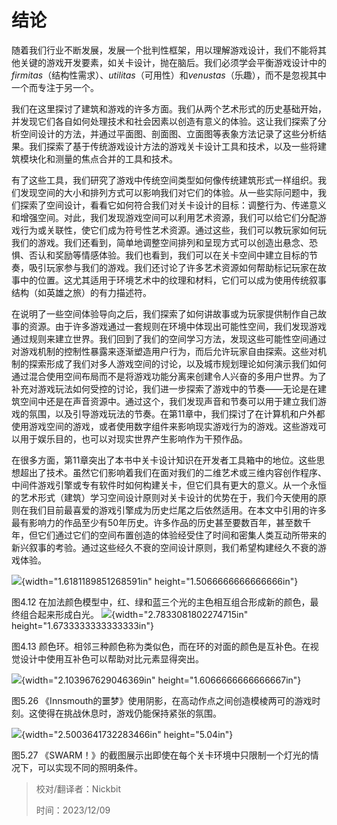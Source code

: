 # 结论

随着我们行业不断发展，发展一个批判性框架，用以理解游戏设计，我们不能将其他关键的游戏开发要素，如关卡设计，抛在脑后。我们必须学会平衡游戏设计中的 *firmitas*（结构性需求）、*utilitas*（可用性）和*venustas*（乐趣），而不是忽视其中一个而专注于另一个。

我们在这里探讨了建筑和游戏的许多方面。我们从两个艺术形式的历史基础开始，并发现它们各自如何处理技术和社会因素以创造有意义的体验。这让我们探索了分析空间设计的方法，并通过平面图、剖面图、立面图等表象方法记录了这些分析结果。我们探索了基于传统游戏设计方法的游戏关卡设计工具和技术，以及一些将建筑模块化和测量的焦点合并的工具和技术。

有了这些工具，我们研究了游戏中传统空间类型如何像传统建筑形式一样组织。我们发现空间的大小和排列方式可以影响我们对它们的体验。从一些实际问题中，我们探索了空间设计，看看它如何符合我们对关卡设计的目标：调整行为、传递意义和增强空间。对此，我们发现游戏空间可以利用艺术资源，我们可以给它们分配游戏行为或关联性，使它们成为符号性艺术资源。通过这些，我们可以教玩家如何玩我们的游戏。我们还看到，简单地调整空间排列和呈现方式可以创造出悬念、恐惧、否认和奖励等情感体验。我们也看到，我们可以在关卡空间中建立目标的节奏，吸引玩家参与我们的游戏。我们还讨论了许多艺术资源如何帮助标记玩家在故事中的位置。这尤其适用于环境艺术中的纹理和材料，它们可以成为使用传统叙事结构（如英雄之旅）的有力描述符。

在说明了一些空间体验导向之后，我们探索了如何讲故事或为玩家提供制作自己故事的资源。由于许多游戏通过一套规则在环境中体现出可能性空间，我们发现游戏通过规则来建立世界。我们回到了我们的空间学习方法，发现这些可能性空间通过对游戏机制的控制性暴露来逐渐塑造用户行为，而后允许玩家自由探索。这些对机制的探索形成了我们对多人游戏空间的讨论，以及城市规划理论如何演示我们如何通过混合使用空间布局而不是将游戏功能分离来创建令人兴奋的多用户世界。为了补充对游戏玩法如何受控的讨论，我们进一步探索了游戏中的节奏——无论是在建筑空间中还是在声音资源中。通过这个，我们发现声音和节奏可以用于建立我们游戏的氛围，以及引导游戏玩法的节奏。在第11章中，我们探讨了在计算机和户外都使用游戏空间的游戏，或者使用数字组件来影响现实游戏行为的游戏。这些游戏可以用于娱乐目的，也可以对现实世界产生影响作为干预作品。

在很多方面，第11章突出了本书中关卡设计知识在开发者工具箱中的地位。这些思想超出了技术。虽然它们影响着我们在面对我们的二维艺术或三维内容创作程序、中间件游戏引擎或专有软件时如何构建关卡，但它们具有更大的意义。从一个永恒的艺术形式（建筑）学习空间设计原则对关卡设计的优势在于，我们今天使用的原则在我们目前最喜爱的游戏引擎成为历史烂尾之后依然适用。在本文中引用的许多最有影响力的作品至少有50年历史。许多作品的历史甚至要数百年，甚至数千年，但它们通过它们的空间布置创造的体验经受住了时间和密集人类互动所带来的新兴叙事的考验。通过这些经久不衰的空间设计原则，我们希望构建经久不衰的游戏体验。

![](./media/media/image391.jpeg){width="1.6181189851268591in"
height="1.5066666666666666in"}

图4.12  在加法颜色模型中，红、绿和蓝三个光的主色相互组合形成新的颜色，最终组合起来形成白光。
![](./media/media/image392.jpeg){width="2.7833081802274715in"
height="1.6733333333333333in"}

图4.13 颜色环。相邻三种颜色称为类似色，而在环的对面的颜色是互补色。在视觉设计中使用互补色可以帮助对比元素显得突出。

![](./media/media/image393.jpeg){width="2.103967629046369in"
height="1.6066666666666667in"}

图5.26 《Innsmouth的噩梦》使用阴影，在高动作点之间创造模棱两可的游戏时刻。这使得在挑战休息时，游戏仍能保持紧张的氛围。

![](./media/media/image394.jpeg){width="2.5003641732283466in"
height="5.04in"}

图5.27 《SWARM！》的截图展示出即使在每个关卡环境中只限制一个灯光的情况下，可以实现不同的照明条件。



> 校对/翻译者：Nickbit
>
> 时间：2023/12/09
